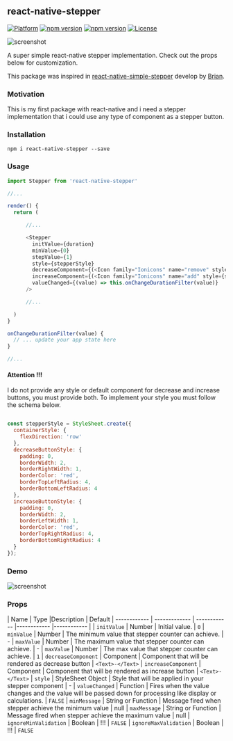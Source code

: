 ## react-native-stepper

[![Platform](https://img.shields.io/badge/platform-react--native-lightgrey.svg)](http://facebook.github.io/react-native/)
[![npm version](http://img.shields.io/npm/v/react-native-stepper.svg)](https://www.npmjs.com/package/react-native-stepper)
[![npm version](http://img.shields.io/npm/dm/react-native-stepper.svg)](https://www.npmjs.com/package/react-native-stepper)
[![License](https://img.shields.io/badge/license-MIT-blue.svg)](https://raw.github.com/peteleco/react-native-stepper/master/LICENSE)

![screenshot](https://raw.github.com/peteleco/react-native-stepper/master/screenshots/screenshot__stepper__1.png)

A super simple react-native stepper implementation. Check out the props below for customization.

This package was inspired in [react-native-simple-stepper](https://github.com/devBrian/react-native-simple-stepper) develop by [Brian](https://github.com/devBrian).

### Motivation

This is my first package with react-native and i need a stepper implementation that i could use any type of component as a stepper button.

### Installation
```npm i react-native-stepper --save```

### Usage

```javascript
import Stepper from 'react-native-stepper'

//...

render() {
  return (

      //...

      <Stepper
        initValue={duration}
        minValue={0}
        stepValue={1}
        style={stepperStyle}
        decreaseComponent={(<Icon family="Ionicons" name="remove" style={stepperStyle.iconStyle} />)}
        increaseComponent={(<Icon family="Ionicons" name="add" style={stepperStyle.iconStyle} />)}
        valueChanged={(value) => this.onChangeDurationFilter(value)}
      />

      //...

  )
}

onChangeDurationFilter(value) {
  // ... update your app state here
}

//...

```

#### Attention !!!

I do not provide any style or default component for decrease and increase buttons, you must provide both.
To implement your style you must follow the schema below.

```javascript

const stepperStyle = StyleSheet.create({
  containerStyle: {
    flexDirection: 'row'
  },
  decreaseButtonStyle: {
    padding: 0,
    borderWidth: 2,
    borderRightWidth: 1,
    borderColor: 'red',
    borderTopLeftRadius: 4,
    borderBottomLeftRadius: 4
  },
  increaseButtonStyle: {
    padding: 0,
    borderWidth: 2,
    borderLeftWidth: 1,
    borderColor: 'red',
    borderTopRightRadius: 4,
    borderBottomRightRadius: 4
  }
});

```

### Demo

![screenshot](https://raw.github.com/peteleco/react-native-stepper/master/screenshots/stepper___gif.gif)

### Props

| Name | Type |Description | Default
| ------------ | ------------- | ------------ |------------ |------------ |
| ```initValue``` | Number | Initial value. | ```0```
| ```minValue``` | Number | The minimum value that stepper counter can achieve. | -
| ```maxValue``` | Number | The maximum value that stepper counter can achieve. | -
| ```maxValue``` | Number | The max value that stepper counter can achieve. | ```1```
| ```decreaseComponent``` | Component | Component that will be rendered as decrease button | ```<Text>-</Text>```
| ```increaseComponent``` | Component | Component that will be rendered as increase button | ```<Text>-</Text>```
| ```style``` | StyleSheet Object | Style that will be applied in your stepper component | -
| ```valueChanged``` | Function | Fires when the value changes and the value will be passed down for processing like display or calculations. | ```FALSE```
| ```minMessage``` | String or Function | Message fired when stepper achieve the minimum value | null
| ```maxMessage``` | String or Function | Message fired when stepper achieve the maximum value | null
| ```ignoreMinValidation``` | Boolean | !!! | ```FALSE```
| ```ignoreMaxValidation``` | Boolean | !!! | ```FALSE```
